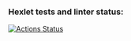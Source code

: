 ### Hexlet tests and linter status:
[![Actions Status](https://github.com/Boykevi4/frontend-project-44/actions/workflows/hexlet-check.yml/badge.svg)](https://github.com/Boykevi4/frontend-project-44/actions)